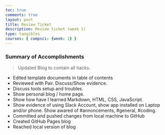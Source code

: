 ```yaml
---
toc: true
comments: true
layout: post
title: Review Ticket
description: Review ticket (week 1)
type: tangibles
courses: { compsci: {week: 1} }
---
```


### Summary of Accomplishments
> Updated Blog to contain all hacks.
- Edited template documents in table of contents  
- Reviewed with Pair.  Discuss/Show evidence.
- Discuss tools setup and troubles.
- Show personal blog / home page.
- Show how have I learned Markdown, HTML, CSS, JavaScript.
- Show evidence of using Slack Account, show app installed on Laptop and/or phone.  Show awared of #annoncements, #general, #coding.
- Committed and pushed changes from local machine to GitHub
- Created GitHub Pages blog
- Reached local version of blog